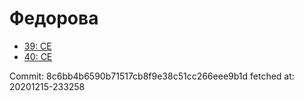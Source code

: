 # Федорова
- [39: CE](39.md)
- [40: CE](40.md)

Commit: 8c6bb4b6590b71517cb8f9e38c51cc266eee9b1d
 fetched at: 20201215-233258
